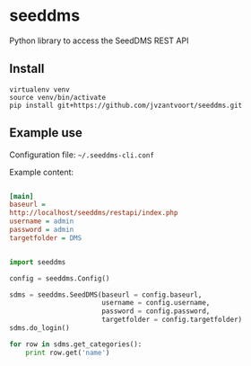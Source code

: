 # seeddms

Python library to access the SeedDMS REST API

Install
-------

```
virtualenv venv
source venv/bin/activate
pip install git+https://github.com/jvzantvoort/seeddms.git
```

Example use
-----------

Configuration file: `~/.seeddms-cli.conf` 

Example content:

```ini

[main]
baseurl =
http://localhost/seeddms/restapi/index.php
username = admin
password = admin
targetfolder = DMS
```

```python

import seeddms

config = seeddms.Config()

sdms = seeddms.SeedDMS(baseurl = config.baseurl,
                       username = config.username,
                       password = config.password,
                       targetfolder = config.targetfolder)
sdms.do_login()

for row in sdms.get_categories():
    print row.get('name')

```
